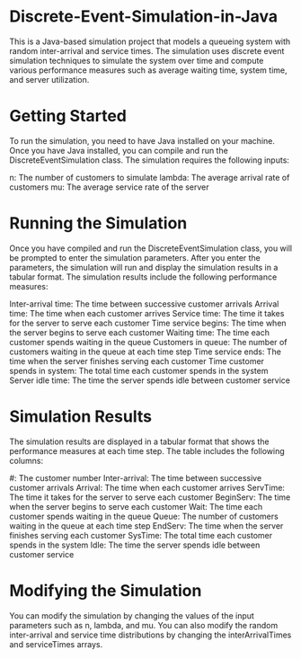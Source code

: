 # Discrete-Event-Simulation-in-Java
This is a Java-based simulation project that models a queueing system with random inter-arrival and service times. The simulation uses discrete event simulation techniques to simulate the system over time and compute various performance measures such as average waiting time, system time, and server utilization.

# Getting Started
To run the simulation, you need to have Java installed on your machine. Once you have Java installed, you can compile and run the DiscreteEventSimulation class. The simulation requires the following inputs:

  n: The number of customers to simulate
  lambda: The average arrival rate of customers
  mu: The average service rate of the server

# Running the Simulation
Once you have compiled and run the DiscreteEventSimulation class, you will be prompted to enter the simulation parameters. After you enter the parameters, the simulation will run and display the simulation results in a tabular format. The simulation results include the following performance measures:

  Inter-arrival time: The time between successive customer arrivals
  Arrival time: The time when each customer arrives
  Service time: The time it takes for the server to serve each customer
  Time service begins: The time when the server begins to serve each customer
  Waiting time: The time each customer spends waiting in the queue
  Customers in queue: The number of customers waiting in the queue at each time step
  Time service ends: The time when the server finishes serving each customer
  Time customer spends in system: The total time each customer spends in the system
  Server idle time: The time the server spends idle between customer service

# Simulation Results
The simulation results are displayed in a tabular format that shows the performance measures at each time step. The table includes the following columns:

  #: The customer number
  Inter-arrival: The time between successive customer arrivals
  Arrival: The time when each customer arrives
  ServTime: The time it takes for the server to serve each customer
  BeginServ: The time when the server begins to serve each customer
  Wait: The time each customer spends waiting in the queue
  Queue: The number of customers waiting in the queue at each time step
  EndServ: The time when the server finishes serving each customer
  SysTime: The total time each customer spends in the system
  Idle: The time the server spends idle between customer service

# Modifying the Simulation
You can modify the simulation by changing the values of the input parameters such as n, lambda, and mu. You can also modify the random inter-arrival and service time distributions by changing the interArrivalTimes and serviceTimes arrays.
